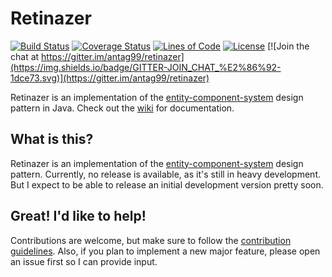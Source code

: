 # Retinazer
[![Build Status](https://travis-ci.org/antag99/retinazer.svg?branch=master)](https://travis-ci.org/antag99/retinazer)
[![Coverage Status](https://coveralls.io/repos/antag99/retinazer/badge.svg?branch=master&service=github)](https://coveralls.io/github/antag99/retinazer?branch=master)
[![Lines of Code](https://antag99.github.io/retinazer/loc.svg)](https://github.com/antag99/retinazer/search?l=java)
[![License](https://img.shields.io/badge/license-MIT-blue.svg)](http://choosealicense.com/licenses/mit/)
[![Join the chat at https://gitter.im/antag99/retinazer](https://img.shields.io/badge/GITTER-JOIN_CHAT_%E2%86%92-1dce73.svg)](https://gitter.im/antag99/retinazer)

Retinazer is an implementation of the [entity-component-system](ecs) design
pattern in Java. Check out the [wiki](https://github.com/antag99/retinazer/wiki)
for documentation.

## What is this?
Retinazer is an implementation of the [entity-component-system](ecs) design
pattern. Currently, no release is available, as it's still in heavy development.
But I expect to be able to release an initial development version pretty soon.

## Great! I'd like to help!
Contributions are welcome, but make sure to follow the [contribution guidelines](CONTRIBUTING.md).
Also, if you plan to implement a new major feature, please open an issue first
so I can provide input.

[ecs]: https://en.wikipedia.org/wiki/Entity_component_system
